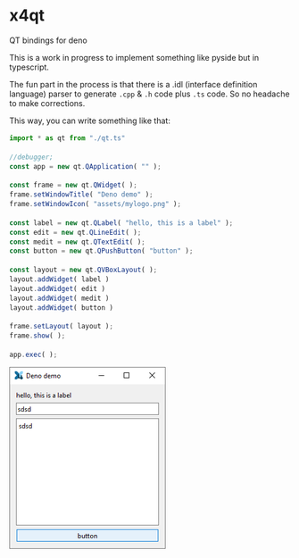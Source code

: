 # x4qt
QT bindings for deno

This is a work in progress to implement something like pyside but in typescript.

The fun part in the process is that there is a .idl (interface definition language) parser to generate `.cpp` & `.h` code plus `.ts` code. So no headache to make corrections.


This way, you can write something like that:

```ts
import * as qt from "./qt.ts"

//debugger;
const app = new qt.QApplication( "" );

const frame = new qt.QWidget( );
frame.setWindowTitle( "Deno demo" );
frame.setWindowIcon( "assets/mylogo.png" );

const label = new qt.QLabel( "hello, this is a label" );
const edit = new qt.QLineEdit( );
const medit = new qt.QTextEdit( );
const button = new qt.QPushButton( "button" );

const layout = new qt.QVBoxLayout( );
layout.addWidget( label )
layout.addWidget( edit )
layout.addWidget( medit )
layout.addWidget( button )

frame.setLayout( layout );
frame.show( );

app.exec( );

```

![Screenshot](doc/screenshot.png)
